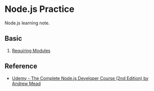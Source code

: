 # Node.js Practice

Node.js learning note.


## Basic
1. [Requiring Modules](./practice/requiring-modules)


## Reference
* [Udemy - The Complete Node.js Developer Course (2nd Edition) by Andrew Mead](https://www.udemy.com/the-complete-nodejs-developer-course-2/)
